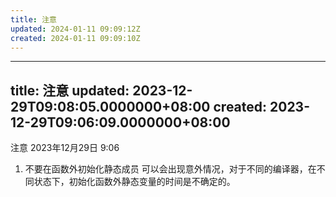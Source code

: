 ```yaml
---
title: 注意
updated: 2024-01-11 09:09:12Z
created: 2024-01-11 09:09:10Z
---
```


---
title: 注意
updated: 2023-12-29T09:08:05.0000000+08:00
created: 2023-12-29T09:06:09.0000000+08:00
---

注意
2023年12月29日
9:06

1.  不要在函数外初始化静态成员
可以会出现意外情况，对于不同的编译器，在不同状态下，初始化函数外静态变量的时间是不确定的。
